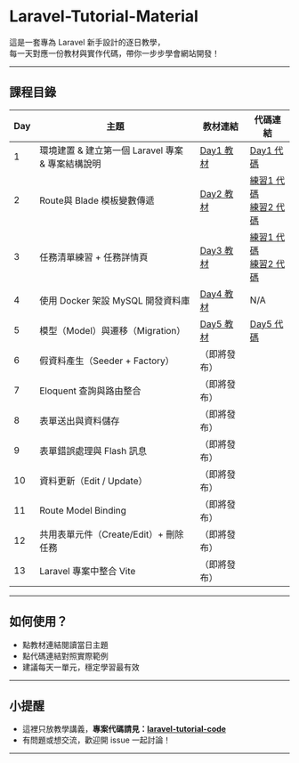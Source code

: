 # Laravel-Tutorial-Material

這是一套專為 Laravel 新手設計的逐日教學，  
每一天對應一份教材與實作代碼，帶你一步步學會網站開發！

---

## 課程目錄

| Day | 主題                                             | 教材連結                          | 代碼連結             |
|-----|--------------------------------------------------|-----------------------------------|----------------------|
| 1   | 環境建置 & 建立第一個 Laravel 專案 & 專案結構說明 | [Day1 教材](https://github.com/celia-liao/Laravel-Tutorial-Material/tree/master/Day1)     | [Day1 代碼](https://github.com/celia-liao/Laravel-Tutorial-Code/commit/a7179203e783ed282f28db4cc21f73f7f9d07a60) |
| 2   | Route與 Blade 模板變數傳遞          | [Day2 教材](https://github.com/celia-liao/Laravel-Tutorial-Material/tree/master/Day2)                      |  [練習1 代碼](https://github.com/celia-liao/Laravel-Tutorial-Code/commit/6c7890568025551a16d431ef268655496b5146b2)<br>[練習2 代碼](https://github.com/celia-liao/Laravel-Tutorial-Code/commit/76a9cd8cce54d56c7bc68f28cfe8265875a74856)                    |
| 3   | 任務清單練習 + 任務詳情頁                         | [Day3 教材](https://github.com/celia-liao/Laravel-Tutorial-Material/tree/master/Day3)                      |      [練習1 代碼](https://github.com/celia-liao/Laravel-Tutorial-Code/commit/e9e916692201fa609bfef6b5d4e608c2c5e641b5)<br>[練習2 代碼](https://github.com/celia-liao/Laravel-Tutorial-Code/commit/61bbada47b111a9624ac6d6e1f7ebf072e2b8b27)                 |
| 4   | 使用 Docker 架設 MySQL 開發資料庫                 | [Day4 教材](https://github.com/celia-liao/Laravel-Tutorial-Material/tree/master/Day4)                       |        N/A              |
| 5   | 模型（Model）與遷移（Migration）                  |  [Day5 教材](https://github.com/celia-liao/Laravel-Tutorial-Material/tree/master/Day5)                    |      [Day5 代碼](https://github.com/celia-liao/Laravel-Tutorial-Code/commit/e3f2a87c94f8bf43bf94c07b3608a15bcd4a49e3)                |
| 6   | 假資料產生（Seeder + Factory）                    | （即將發布）                      |                      |
| 7   | Eloquent 查詢與路由整合                           | （即將發布）                      |                      |
| 8   | 表單送出與資料儲存                                | （即將發布）                      |                      |
| 9   | 表單錯誤處理與 Flash 訊息                         | （即將發布）                      |                      |
| 10  | 資料更新（Edit / Update）                         | （即將發布）                      |                      |
| 11  | Route Model Binding                              | （即將發布）                      |                      |
| 12  | 共用表單元件（Create/Edit）+ 刪除任務             | （即將發布）                      |                      |
| 13  | Laravel 專案中整合 Vite                           | （即將發布）                      |                      |

---

## 如何使用？

- 點教材連結閱讀當日主題
- 點代碼連結對照實際範例
- 建議每天一單元，穩定學習最有效

---

## 小提醒

- 這裡只放教學講義，**專案代碼請見：[laravel-tutorial-code](https://github.com/celia-liao/Laravel-Tutorial-Code/tree/master/task-list)**
- 有問題或想交流，歡迎開 issue 一起討論！

---


